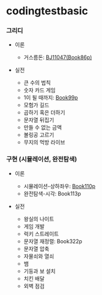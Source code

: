 # codingtestbasic



### 그리디
- 이론
   - 거스름돈: [BJ11047(Book86p)](https://github.com/HYUN-0913/codingtestbasic/blob/master/BJ11047.txt)

- 실전
   - 큰 수의 법칙
   - 숫자 카드 게임
   - 1이 될 때까지: [Book99p](https://github.com/HYUN-0913/codingtestbasic/commit/5ec1d2f81e7619e054b00d3dca94c703018e4d52)
   - 모험가 길드
   - 곱하기 혹은 더하기
   - 문자열 뒤집기
   - 만들 수 없는 금액
   - 볼링공 고르기
   - 무지의 먹방 라이브


### 구현 (시뮬레이션, 완전탐색)
- 이론
   - 시뮬레이션-상하좌우: [Book110p](https://github.com/HYUN-0913/codingtestbasic/blob/master/Book110p)
   - 완전탐색-시각: Book113p

- 실전
   - 왕실의 나이트
   - 게임 개발
   - 럭키 스트레이트
   - 문자열 재정렬: Book322p
   - 문자열 압축
   - 자물쇠와 열쇠
   - 뱀
   - 기둥과 보 설치
   - 치킨 배달
   - 외벽 점검
